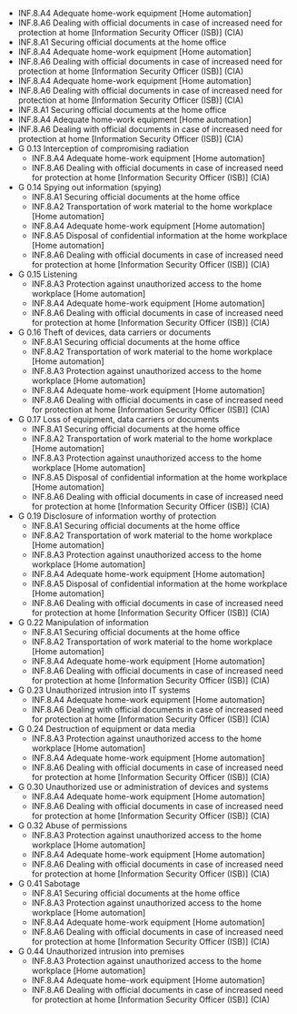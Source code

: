   * INF.8.A4 Adequate home-work equipment [Home automation]
  * INF.8.A6 Dealing with official documents in case of increased need for protection at home [Information Security Officer (ISB)] (CIA)
  * INF.8.A1 Securing official documents at the home office
  * INF.8.A4 Adequate home-work equipment [Home automation]
  * INF.8.A6 Dealing with official documents in case of increased need for protection at home [Information Security Officer (ISB)] (CIA)
  * INF.8.A4 Adequate home-work equipment [Home automation]
  * INF.8.A6 Dealing with official documents in case of increased need for protection at home [Information Security Officer (ISB)] (CIA)
  * INF.8.A1 Securing official documents at the home office
  * INF.8.A4 Adequate home-work equipment [Home automation]
  * INF.8.A6 Dealing with official documents in case of increased need for protection at home [Information Security Officer (ISB)] (CIA)
* G 0.13 Interception of compromising radiation
  * INF.8.A4 Adequate home-work equipment [Home automation]
  * INF.8.A6 Dealing with official documents in case of increased need for protection at home [Information Security Officer (ISB)] (CIA)
* G 0.14 Spying out information (spying)
  * INF.8.A1 Securing official documents at the home office
  * INF.8.A2 Transportation of work material to the home workplace [Home automation]
  * INF.8.A4 Adequate home-work equipment [Home automation]
  * INF.8.A5 Disposal of confidential information at the home workplace [Home automation]
  * INF.8.A6 Dealing with official documents in case of increased need for protection at home [Information Security Officer (ISB)] (CIA)
* G 0.15 Listening
  * INF.8.A3 Protection against unauthorized access to the home workplace [Home automation]
  * INF.8.A4 Adequate home-work equipment [Home automation]
  * INF.8.A6 Dealing with official documents in case of increased need for protection at home [Information Security Officer (ISB)] (CIA)
* G 0.16 Theft of devices, data carriers or documents
  * INF.8.A1 Securing official documents at the home office
  * INF.8.A2 Transportation of work material to the home workplace [Home automation]
  * INF.8.A3 Protection against unauthorized access to the home workplace [Home automation]
  * INF.8.A4 Adequate home-work equipment [Home automation]
  * INF.8.A6 Dealing with official documents in case of increased need for protection at home [Information Security Officer (ISB)] (CIA)
* G 0.17 Loss of equipment, data carriers or documents
  * INF.8.A1 Securing official documents at the home office
  * INF.8.A2 Transportation of work material to the home workplace [Home automation]
  * INF.8.A3 Protection against unauthorized access to the home workplace [Home automation]
  * INF.8.A5 Disposal of confidential information at the home workplace [Home automation]
  * INF.8.A6 Dealing with official documents in case of increased need for protection at home [Information Security Officer (ISB)] (CIA)
* G 0.19 Disclosure of information worthy of protection
  * INF.8.A1 Securing official documents at the home office
  * INF.8.A2 Transportation of work material to the home workplace [Home automation]
  * INF.8.A3 Protection against unauthorized access to the home workplace [Home automation]
  * INF.8.A4 Adequate home-work equipment [Home automation]
  * INF.8.A5 Disposal of confidential information at the home workplace [Home automation]
  * INF.8.A6 Dealing with official documents in case of increased need for protection at home [Information Security Officer (ISB)] (CIA)
* G 0.22 Manipulation of information
  * INF.8.A1 Securing official documents at the home office
  * INF.8.A2 Transportation of work material to the home workplace [Home automation]
  * INF.8.A4 Adequate home-work equipment [Home automation]
  * INF.8.A6 Dealing with official documents in case of increased need for protection at home [Information Security Officer (ISB)] (CIA)
* G 0.23 Unauthorized intrusion into IT systems
  * INF.8.A4 Adequate home-work equipment [Home automation]
  * INF.8.A6 Dealing with official documents in case of increased need for protection at home [Information Security Officer (ISB)] (CIA)
* G 0.24 Destruction of equipment or data media
  * INF.8.A3 Protection against unauthorized access to the home workplace [Home automation]
  * INF.8.A4 Adequate home-work equipment [Home automation]
  * INF.8.A6 Dealing with official documents in case of increased need for protection at home [Information Security Officer (ISB)] (CIA)
* G 0.30 Unauthorized use or administration of devices and systems
  * INF.8.A4 Adequate home-work equipment [Home automation]
  * INF.8.A6 Dealing with official documents in case of increased need for protection at home [Information Security Officer (ISB)] (CIA)
* G 0.32 Abuse of permissions
  * INF.8.A3 Protection against unauthorized access to the home workplace [Home automation]
  * INF.8.A4 Adequate home-work equipment [Home automation]
  * INF.8.A6 Dealing with official documents in case of increased need for protection at home [Information Security Officer (ISB)] (CIA)
* G 0.41 Sabotage
  * INF.8.A1 Securing official documents at the home office
  * INF.8.A3 Protection against unauthorized access to the home workplace [Home automation]
  * INF.8.A4 Adequate home-work equipment [Home automation]
  * INF.8.A6 Dealing with official documents in case of increased need for protection at home [Information Security Officer (ISB)] (CIA)
* G 0.44 Unauthorized intrusion into premises
  * INF.8.A3 Protection against unauthorized access to the home workplace [Home automation]
  * INF.8.A4 Adequate home-work equipment [Home automation]
  * INF.8.A6 Dealing with official documents in case of increased need for protection at home [Information Security Officer (ISB)] (CIA)
